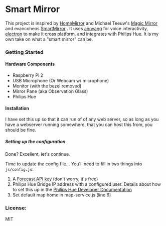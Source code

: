 # Smart Mirror
This project is inspired by [HomeMirror](https://github.com/HannahMitt/HomeMirror) and Michael Teeuw's [Magic Mirror](http://michaelteeuw.nl/tagged/magicmirror) and evancohens [SmartMirror](https://github.com/evancohen/smart-mirror) . It uses [annyang](https://github.com/TalAter/annyang) for voice interactivity, [electron](http://electron.atom.io/) to make it cross platform, and integrates with Philips Hue. It is my own take on what a "smart mirror" can be.

### Getting Started
#### Hardware Components
- Raspberry Pi 2
- USB Microphone (Or Webcam w/ microphone)
- Monitor (with the bezel removed)
- Mirror Pane (aka Observation Glass)
- Philips Hue

#### Installation

I have set this up so that it can run of of any web server, so as long as you have a webserver running somewhere, that you can host this from, you should be fine.

##### Setting up the configuration
Done? Excellent, let's continue.

Time to update the config file... You'll need to fill in two things into `js/config.js`:

1. A [Forecast API key](https://developer.forecast.io/) (don't worry, it's free)
2. Philips Hue Bridge IP address with a configured user. Details about how to set this up in the [Philips Hue Developer Documentation](http://www.developers.meethue.com/documentation/getting-started)
3. Set default map home in map-service.js (line 6)

### License:
MIT


